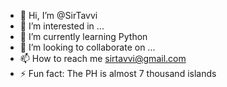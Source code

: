 - 👋 Hi, I’m @SirTavvi
- 👀 I’m interested in ...
- 🌱 I’m currently learning Python 
- 💞️ I’m looking to collaborate on ...
- 📫 How to reach me sirtavvi@gmail.com
- ⚡ Fun fact: The PH is almost 7 thousand islands

<!---
SirTavvi/SirTavvi is a ✨ special ✨ repository because its `README.md` (this file) appears on your GitHub profile.
You can click the Preview link to take a look at your changes.
--->
